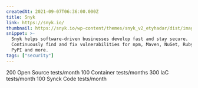 ```yaml
---
createdAt: 2021-09-07T06:36:00.000Z
title: Snyk
link: https://snyk.io/
thumbnail: https://snyk.io/wp-content/themes/snyk_v2_etyhadar/dist/images/svg/logo.svg
snippet: >-
  Snyk helps software-driven businesses develop fast and stay secure.
  Continuously find and fix vulnerabilities for npm, Maven, NuGet, RubyGems,
  PyPI and more.
tags: ["security"]
---
```

200 Open Source tests/month
100 Container tests/months
300 IaC tests/month
100 Synck Code tests/month